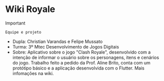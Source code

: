 # Wiki Royale

>[!Important]
 >`Equipe e projeto`
>- Dupla: Christian Varandas e Felipe Mussato
>- Turma: 3º Mtec Desenvolvimento de Jogos Digitais
>- Sobre: Aplicativo sobre o jogo "Clash Royale", desenvolvido com a intenção de informar o usuário sobre os personagens, itens e cenários do jogo. Trabalho feito a pedido da Prof. Aline Brito, conta com um protótipo básico e a aplicação desenvolvida com o Flutter. Mais infomações na wiki.
